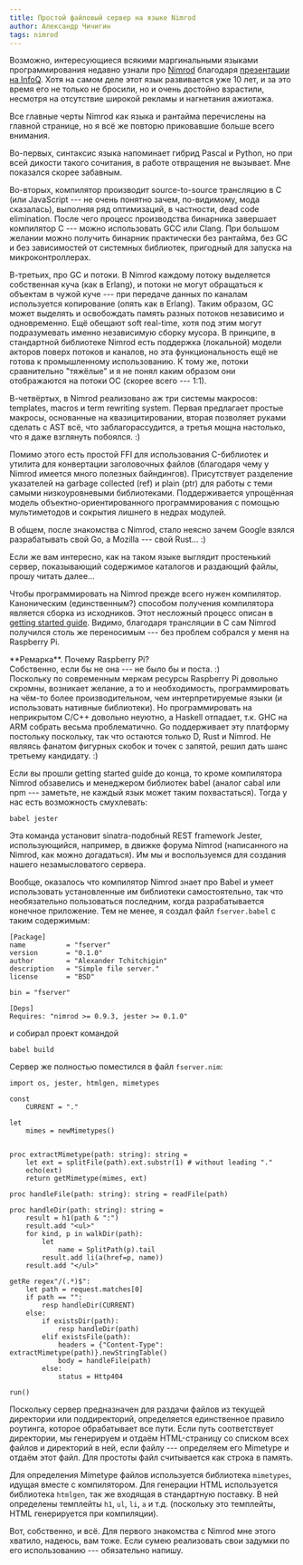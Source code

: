 ```yaml
---
title: Простой файловый сервер на языке Nimrod
author: Александр Чичигин
tags: nimrod
---
```


Возможно, интересующиеся всякими маргинальными языками программирования недавно
узнали про [Nimrod](http://nimrod-lang.org/) благодаря [презентации на InfoQ](http://www.infoq.com/presentations/nimrod).
Хотя на самом деле этот язык развивается уже 10 лет, и за это время его
не только не бросили, но и очень достойно взрастили, несмотря на отсутствие
широкой рекламы и нагнетания ажиотажа.

Все главные черты Nimrod как языка и рантайма перечислены на главной странице,
но я всё же повторю приковавшие больше всего внимания.

Во-первых, синтаксис языка напоминает гибрид Pascal и Python, но при всей дикости
такого сочитания, в работе отвращения не вызывает. Мне показался скорее забавным.

Во-вторых, компилятор производит source-to-source трансляцию в C (или JavaScript ---
не очень понятно зачем, по-видимому, мода сказалась), выполняя ряд оптимизаций,
в частности, dead code elimination. После чего процесс производства бинарника
завершает компилятор C --- можно использовать GCC или Clang. При большом желании
можно получить бинарник практически без рантайма, без GC и без зависимостей от
системных библиотек, пригодный для запуска на микроконтроллерах.

В-третьих, про GC и потоки. В Nimrod каждому потоку выделяется собственная куча
(как в Erlang), и потоки не могут обращаться к объектам в чужой куче --- при
передаче данных по каналам используется копирование (опять как в Erlang).
Таким образом, GC может выделять и освобождать память разных потоков независимо
и одновременно. Ещё обещают soft real-time, хотя под этим могут подразумевать
именно независимую сборку мусора. В принципе, в стандартной библиотеке Nimrod
есть поддержка (локальной) модели акторов поверх потоков и каналов, но эта
функциональность ещё не готова к промышленному использованию. К тому же, потоки
сравнительно "тяжёлые" и я не понял каким образом они отображаются на потоки ОС
(скорее всего --- 1:1).

В-четвёртых, в Nimrod реализовано аж три системы макросов: templates, macros и
term rewriting system. Первая предлагает простые макросы, основанные на квазицитировании,
вторая позволяет руками сделать с AST всё, что заблагорассудится, а третья мощна
настолько, что я даже взглянуть побоялся. :)

Помимо этого есть простой FFI для использования C-библиотек и утилита для конвертации
заголовочных файлов (благодаря чему у Nimrod имеется много полезных байндингов).
Присутствует разделение указателей на garbage collected (ref) и plain (ptr) для
работы с теми самыми низкоуровневыми библиотеками. Поддерживается упрощённая
модель объектно-ориентированного программирования с помощью мультиметодов и
сокрытия лишнего в недрах модулей.

В общем, после знакомства с Nimrod, стало неясно зачем Google взялся разрабатывать
свой Go, а Mozilla --- свой Rust... :)

Если же вам интересно, как на таком языке выглядит простенький сервер, показывающий
содержимое каталогов и раздающий файлы, прошу читать далее...

<!--more-->

Чтобы программировать на Nimrod прежде всего нужен компилятор. Каноническим
(единственным?) способом получения компилятора является сборка из исходников.
Этот несложный процесс описан в [getting started guide](https://github.com/Araq/Nimrod/wiki/Getting-Started).
Видимо, благодаря трансляции в C сам Nimrod получился столь же переносимым ---
без проблем собрался у меня на Raspberry Pi.

<div class="info">
<div>**Ремарка**. Почему Raspberry Pi?</div>
Собственно, если бы не она --- не было бы и поста. :) <br/>
Поскольку по современным меркам ресурсы Raspberry Pi довольно скромны, возникает
желание, а то и необходимость, программировать на чём-то более производительном,
чем интерпретируемые языки (и использовать нативные библиотеки). Но программировать
на неприкрытом C/C++ довольно неуютно, а Haskell отпадает, т.к. GHC на ARM собрать
весьма проблематично. Go поддерживает эту платформу постольку поскольку, так что
остаются только D, Rust и Nimrod. Не являясь фанатом фигурных скобок и точек с запятой,
решил дать шанс третьему кандидату. :)
</div>

Если вы прошли getting started guide до конца, то кроме компилятора Nimrod
обзавелись и менеджером библиотек babel (аналог cabal или npm --- заметьте,
не каждый язык может таким похвастаться). Тогда у нас есть возможность смухлевать:

```
babel jester
```

Эта команда установит sinatra-подобный REST framework Jester, использующийся,
например, в движке форума Nimrod (написанного на Nimrod, как можно догадаться).
Им мы и воспользуемся для создания нашего незамысловатого сервера.

Вообще, оказалось что компилятор Nimrod знает про Babel и умеет использовать
установленные им библиотеки самостоятельно, так что необязательно пользоваться
последним, когда разрабатывается конечное приложение. Тем не менее, я создал
файл `fserver.babel` с таким содержимым:

```
[Package]
name          = "fserver"
version       = "0.1.0"
author        = "Alexander Tchitchigin"
description   = "Simple file server."
license       = "BSD"

bin = "fserver"

[Deps]
Requires: "nimrod >= 0.9.3, jester >= 0.1.0"
```
и собирал проект командой
```
babel build
```

Сервер же полностью поместился в файл `fserver.nim`:
``` nimrod
import os, jester, htmlgen, mimetypes

const
    CURRENT = "."

let
    mimes = newMimetypes()


proc extractMimetype(path: string): string =
    let ext = splitFile(path).ext.substr(1) # without leading "."
    echo(ext)
    return getMimetype(mimes, ext)

proc handleFile(path: string): string = readFile(path)

proc handleDir(path: string): string =
    result = h1(path & ":")
    result.add "<ul>"
    for kind, p in walkDir(path):
        let
            name = SplitPath(p).tail
        result.add li(a(href=p, name))
    result.add "</ul>"

getRe regex"/(.*)$":
    let path = request.matches[0]
    if path == "":
        resp handleDir(CURRENT)
    else:
        if existsDir(path):
            resp handleDir(path)
        elif existsFile(path):
            headers = {"Content-Type": extractMimetype(path)}.newStringTable()
            body = handleFile(path)
        else:
            status = Http404

run()
```

Поскольку сервер предназначен для раздачи файлов из текущей директории или поддиректорий,
определяется единственное правило роутинга, которое обрабатывает все пути. Если
путь соответствует директории, мы генерируем и отдаём HTML-страницу со списком
всех файлов и директорий в ней, если файлу --- определяем его Mimetype и отдаём
этот файл. Для простоты файл считывается как строка в память.

Для определения Mimetype файлов используется библиотека `mimetypes`, идущая вместе
с компилятором. Для генерации HTML используется библиотека `htmlgen`, так же
входящая в стандартную поставку. В ней определены темплейты `h1`, `ul`, `li`, `a` и т.д.
(поскольку это темплейты, HTML генерируется при компиляции).

Вот, собственно, и всё. Для первого знакомства с Nimrod мне этого хватило, надеюсь,
вам тоже. Если сумею реализовать свои задумки по его использованию --- обязательно
напишу.
